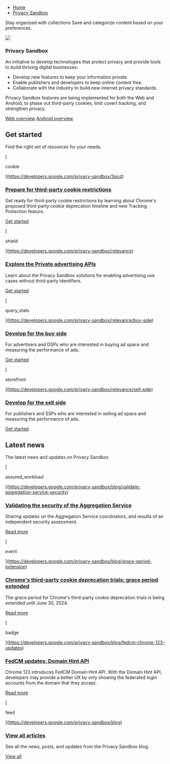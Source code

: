 -   [Home](https://developers.google.com/)
-   [Privacy Sandbox](https://developers.google.com/privacy-sandbox)

Stay organized with collections Save and categorize content based on your preferences.

![](https://developers.google.com/static/privacy-sandbox/blog/images/PS_Logo.svg)

### Privacy Sandbox

An initiative to develop technologies that protect privacy and provide tools to build thriving digital businesses:

-   Develop new features to keep your information private.
-   Enable publishers and developers to keep online content free.
-   Collaborate with the industry to build new internet privacy standards.

Privacy Sandbox features are being implemented for both the Web and Android, to phase out third-party cookies, limit covert tracking, and strengthen privacy.

[Web overview](https://developers.google.com/privacy-sandbox/overview) [Android overview](https://developers.google.com/privacy-sandbox/overview/android)

## Get started

Find the right set of resources for your needs.

[

cookie

](https://developers.google.com/privacy-sandbox/3pcd)

### [Prepare for third-party cookie restrictions](https://developers.google.com/privacy-sandbox/3pcd)

Get ready for third-party cookie restrictions by learning about Chrome's proposed third-party cookie deprecation timeline and new Tracking Protection feature.

[Get started](https://developers.google.com/privacy-sandbox/3pcd)

[

shield

](https://developers.google.com/privacy-sandbox/relevance)

### [Explore the Private advertising APIs](https://developers.google.com/privacy-sandbox/relevance)

Learn about the Privacy Sandbox solutions for enabling advertising use cases without third-party identifiers.

[Get started](https://developers.google.com/privacy-sandbox/relevance)

[

query\_stats

](https://developers.google.com/privacy-sandbox/relevance/buy-side)

### [Develop for the buy side](https://developers.google.com/privacy-sandbox/relevance/buy-side)

For advertisers and DSPs who are interested in buying ad space and measuring the performance of ads.

[Get started](https://developers.google.com/privacy-sandbox/relevance/buy-side)

[

storefront

](https://developers.google.com/privacy-sandbox/relevance/sell-side)

### [Develop for the sell side](https://developers.google.com/privacy-sandbox/relevance/sell-side)

For publishers and SSPs who are interested in selling ad space and measuring the performance of ads.

[Get started](https://developers.google.com/privacy-sandbox/relevance/sell-side)

## Latest news

The latest news and updates on Privacy Sandbox

[

assured\_workload

](https://developers.google.com/privacy-sandbox/blog/validate-aggregation-service-security)

### [Validating the security of the Aggregation Service](https://developers.google.com/privacy-sandbox/blog/validate-aggregation-service-security)

Sharing updates on the Aggregation Service coordinators, and results of an independent security assessment.

[Read more](https://developers.google.com/privacy-sandbox/blog/validate-aggregation-service-security)

[

event

](https://developers.google.com/privacy-sandbox/blog/grace-period-extension)

### [Chrome's third-party cookie deprecation trials: grace period extended](https://developers.google.com/privacy-sandbox/blog/grace-period-extension)

The grace period for Chrome's third-party cookie deprecation trials is being extended until June 30, 2024.

[Read more](https://developers.google.com/privacy-sandbox/blog/grace-period-extension)

[

badge

](https://developers.google.com/privacy-sandbox/blog/fedcm-chrome-123-updates)

### [FedCM updates: Domain Hint API](https://developers.google.com/privacy-sandbox/blog/fedcm-chrome-123-updates)

Chrome 123 introduces FedCM Domain Hint API. With the Domain Hint API, developers may provide a better UX by only showing the federated login accounts from the domain that they accept.

[Read more](https://developers.google.com/privacy-sandbox/blog/fedcm-chrome-123-updates)

[

feed

](https://developers.google.com/privacy-sandbox/blog)

### [View all articles](https://developers.google.com/privacy-sandbox/blog)

See all the news, posts, and updates from the Privacy Sandbox blog.

[View all](https://developers.google.com/privacy-sandbox/blog)